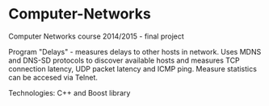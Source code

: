 # Computer-Networks
Computer Networks course 2014/2015 - final project

Program "Delays" - measures delays to other hosts in network. Uses MDNS and DNS-SD protocols to discover available hosts and measures TCP connection latency, UDP packet latency and ICMP ping.
Measure statistics can be accesed via Telnet.

Technologies:
C++ and Boost library
